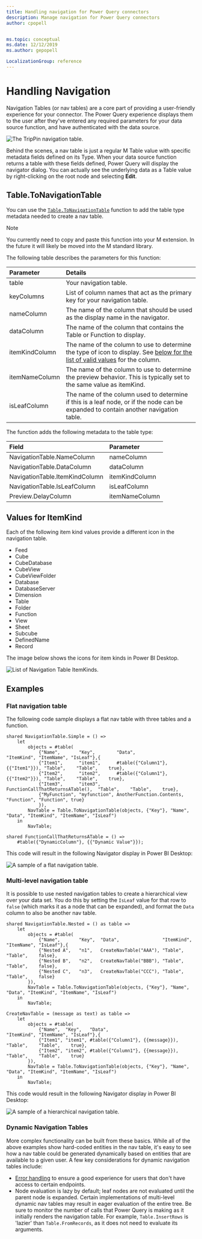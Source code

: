 ```yaml
---
title: Handling navigation for Power Query connectors
description: Manage navigation for Power Query connectors
author: cpopell


ms.topic: conceptual
ms.date: 12/12/2019
ms.author: gepopell

LocalizationGroup: reference
---
```


# Handling Navigation

Navigation Tables (or nav tables) are a core part of providing a user-friendly experience for your connector. The Power Query experience displays them to the user after they've entered any required parameters for your data source function, and have authenticated with the data source.

![The TripPin navigation table.](images/navtable.png)

Behind the scenes, a nav table is just a regular M Table value with specific metadata fields defined on its Type. When your data source function returns a table with these fields defined, Power Query will display the navigator dialog. You can actually see the underlying data as a Table value by right-clicking on the root node and selecting **Edit**.

## Table.ToNavigationTable
You can use the [`Table.ToNavigationTable`](HelperFunctions.md#tabletonavigationtable) function to add the table type metadata needed to create a nav table.

>[!Note]
> You currently need to copy and paste this function into your M extension. In the future it will likely be moved into the M standard library.

The following table describes the parameters for this function:

| Parameter      | Details         |
|:---------------|:----------------|
| table          | Your navigation table.   |
| keyColumns     | List of column names that act as the primary key for your navigation table.      |
| nameColumn     | The name of the column that should be used as the display name in the navigator. |
| dataColumn     | The name of the column that contains the Table or Function to display.          |
| itemKindColumn | The name of the column to use to determine the type of icon to display. See [below for the list of valid values](#values-for-itemkind) for the column.  |
| itemNameColumn | The name of the column to use to determine the preview behavior. This is typically set to the same value as itemKind. |
| isLeafColumn   | The name of the column used to determine if this is a leaf node, or if the node can be expanded to contain another navigation table. |

The function adds the following metadata to the table type:

| Field                          | Parameter       |
|:-------------------------------|:----------------|
| NavigationTable.NameColumn     | nameColumn      |
| NavigationTable.DataColumn     | dataColumn      |
| NavigationTable.ItemKindColumn | itemKindColumn  |
| NavigationTable.IsLeafColumn   | isLeafColumn    |
| Preview.DelayColumn            | itemNameColumn  |


## Values for ItemKind
Each of the following item kind values provide a different icon in the navigation table. 

* Feed
* Cube
* CubeDatabase
* CubeView
* CubeViewFolder
* Database
* DatabaseServer
* Dimension
* Table
* Folder
* Function
* View
* Sheet
* Subcube
* DefinedName
* Record

The image below shows the icons for item kinds in Power BI Desktop. 

![List of Navigation Table ItemKinds.](images/itemKinds.png)

## Examples

### Flat navigation table
The following code sample displays a flat nav table with three tables and a function.

```
shared NavigationTable.Simple = () =>
    let
        objects = #table(
            {"Name",       "Key",        "Data",                           "ItemKind", "ItemName", "IsLeaf"},{
            {"Item1",      "item1",      #table({"Column1"}, {{"Item1"}}), "Table",    "Table",    true},
            {"Item2",      "item2",      #table({"Column1"}, {{"Item2"}}), "Table",    "Table",    true},
            {"Item3",      "item3",      FunctionCallThatReturnsATable(),  "Table",    "Table",    true},            
            {"MyFunction", "myfunction", AnotherFunction.Contents,       "Function", "Function", true}
            }),
        NavTable = Table.ToNavigationTable(objects, {"Key"}, "Name", "Data", "ItemKind", "ItemName", "IsLeaf")
    in
        NavTable;

shared FunctionCallThatReturnsATable = () =>
    #table({"DynamicColumn"}, {{"Dynamic Value"}});
```

This code will result in the following Navigator display in Power BI Desktop:

![A sample of a flat navigation table.](images/navTableSample.png)

### Multi-level navigation table
It is possible to use nested navigation tables to create a hierarchical view over your data set. You do this by setting the `IsLeaf` value for that row to `false` (which marks it as a node that can be expanded), and format the `Data` column to also be another nav table. 

```
shared NavigationTable.Nested = () as table =>
    let
        objects = #table(
            {"Name",       "Key",  "Data",                "ItemKind", "ItemName", "IsLeaf"},{
            {"Nested A",   "n1",   CreateNavTable("AAA"), "Table",    "Table",    false},
            {"Nested B",   "n2",   CreateNavTable("BBB"), "Table",    "Table",    false},
            {"Nested C",   "n3",   CreateNavTable("CCC"), "Table",    "Table",    false}
        }),
        NavTable = Table.ToNavigationTable(objects, {"Key"}, "Name", "Data", "ItemKind", "ItemName", "IsLeaf")
    in
        NavTable;

CreateNavTable = (message as text) as table => 
    let
        objects = #table(
            {"Name",  "Key",   "Data",                           "ItemKind", "ItemName", "IsLeaf"},{
            {"Item1", "item1", #table({"Column1"}, {{message}}), "Table",    "Table",    true},
            {"Item2", "item2", #table({"Column1"}, {{message}}), "Table",    "Table",    true}
        }),
        NavTable = Table.ToNavigationTable(objects, {"Key"}, "Name", "Data", "ItemKind", "ItemName", "IsLeaf")
    in
        NavTable;

```
This code would result in the following Navigator display in Power BI Desktop:

![A sample of a hierarchical navigation table.](images/navTableNested.png)

### Dynamic Navigation Tables
More complex functionality can be built from these basics. While all of the above examples show hard-coded entities in the nav table, it's easy to see how a nav table could be generated dynamically based on entities that are available to a given user. A few key considerations for dynamic navigation tables include:
* [Error handling](HandlingErrors.md) to ensure a good experience for users that don't have access to certain endpoints.
* Node evaluation is lazy by default; leaf nodes are not evaluated until the parent node is expanded. Certain implementations of multi-level dynamic nav tables may result in eager evaluation of the entire tree. Be sure to monitor the number of calls that Power Query is making as it initially renders the navigation table. For example, `Table.InsertRows` is 'lazier' than `Table.FromRecords`, as it does not need to evaluate its arguments.
